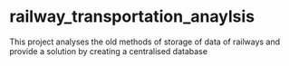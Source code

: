 # railway_transportation_anaylsis
This project analyses the old methods of storage of data of railways and provide a solution by creating a centralised database 
